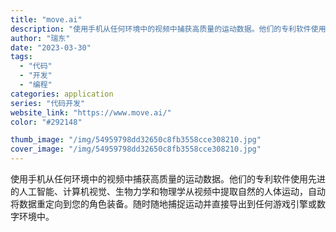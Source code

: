 ```yaml
---
title: "move.ai"
description: "使用手机从任何环境中的视频中捕获高质量的运动数据。他们的专利软件使用先进的人工智能、计算机视觉、生物力学和物理学从视频中"
author: "瑞东"
date: "2023-03-30"
tags:
  - "代码"
  - "开发"
  - "编程"
categories: application
series: "代码开发"
website_link: "https://www.move.ai/"
color: "#292148"

thumb_image: "/img/54959798dd32650c8fb3558cce308210.jpg"
cover_image: "/img/54959798dd32650c8fb3558cce308210.jpg"
---
```


使用手机从任何环境中的视频中捕获高质量的运动数据。他们的专利软件使用先进的人工智能、计算机视觉、生物力学和物理学从视频中提取自然的人体运动，自动将数据重定向到您的角色装备。随时随地捕捉运动并直接导出到任何游戏引擎或数字环境中。